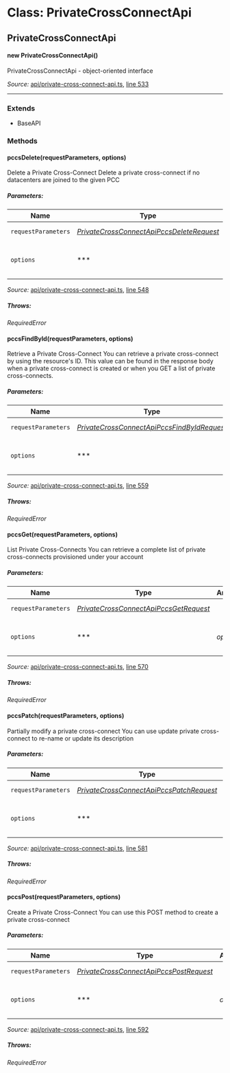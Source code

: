 # Class: PrivateCrossConnectApi

## PrivateCrossConnectApi

#### new PrivateCrossConnectApi()

PrivateCrossConnectApi - object-oriented interface

*Source:*
[api/private-cross-connect-api.ts](api/private-cross-connect-api.ts), [line 533](api/private-cross-connect-api.ts#L533)

---------------

### Extends

- BaseAPI

### Methods

#### pccsDelete(requestParameters, options)

Delete a Private Cross-Connect
Delete a private cross-connect if no datacenters are joined to the given PCC

##### Parameters:

|Name|Type|Argument|Description|
|----|----|--------|-----------|
|`requestParameters`|*[PrivateCrossConnectApiPccsDeleteRequest](global.md#PrivateCrossConnectApiPccsDeleteRequest)*|  |Request parameters.|
|`options`|***|*optional*  |Override http request option.|

*Source:*
[api/private-cross-connect-api.ts](api/private-cross-connect-api.ts), [line 548](api/private-cross-connect-api.ts#L548)

##### Throws:

*RequiredError*

#### pccsFindById(requestParameters, options)

Retrieve a Private Cross-Connect
You can retrieve a private cross-connect by using the resource\'s ID. This value can be found in the response body when a private cross-connect is created or when you GET a list of private cross-connects.

##### Parameters:

|Name|Type|Argument|Description|
|----|----|--------|-----------|
|`requestParameters`|*[PrivateCrossConnectApiPccsFindByIdRequest](global.md#PrivateCrossConnectApiPccsFindByIdRequest)*|  |Request parameters.|
|`options`|***|*optional*  |Override http request option.|

*Source:*
[api/private-cross-connect-api.ts](api/private-cross-connect-api.ts), [line 559](api/private-cross-connect-api.ts#L559)

##### Throws:

*RequiredError*

#### pccsGet(requestParameters, options)

List Private Cross-Connects
You can retrieve a complete list of private cross-connects provisioned under your account

##### Parameters:

|Name|Type|Argument|Description|
|----|----|--------|-----------|
|`requestParameters`|*[PrivateCrossConnectApiPccsGetRequest](global.md#PrivateCrossConnectApiPccsGetRequest)*|  |Request parameters.|
|`options`|***|*optional*  |Override http request option.|

*Source:*
[api/private-cross-connect-api.ts](api/private-cross-connect-api.ts), [line 570](api/private-cross-connect-api.ts#L570)

##### Throws:

*RequiredError*

#### pccsPatch(requestParameters, options)

Partially modify a private cross-connect
You can use update private cross-connect to re-name or update its description

##### Parameters:

|Name|Type|Argument|Description|
|----|----|--------|-----------|
|`requestParameters`|*[PrivateCrossConnectApiPccsPatchRequest](global.md#PrivateCrossConnectApiPccsPatchRequest)*|  |Request parameters.|
|`options`|***|*optional*  |Override http request option.|

*Source:*
[api/private-cross-connect-api.ts](api/private-cross-connect-api.ts), [line 581](api/private-cross-connect-api.ts#L581)

##### Throws:

*RequiredError*

#### pccsPost(requestParameters, options)

Create a Private Cross-Connect
You can use this POST method to create a private cross-connect

##### Parameters:

|Name|Type|Argument|Description|
|----|----|--------|-----------|
|`requestParameters`|*[PrivateCrossConnectApiPccsPostRequest](global.md#PrivateCrossConnectApiPccsPostRequest)*|  |Request parameters.|
|`options`|***|*optional*  |Override http request option.|

*Source:*
[api/private-cross-connect-api.ts](api/private-cross-connect-api.ts), [line 592](api/private-cross-connect-api.ts#L592)

##### Throws:

*RequiredError*